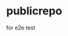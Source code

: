 # publicrepo
for e2e test
















































































































































































































































































































































































































































































































































































































































































































































